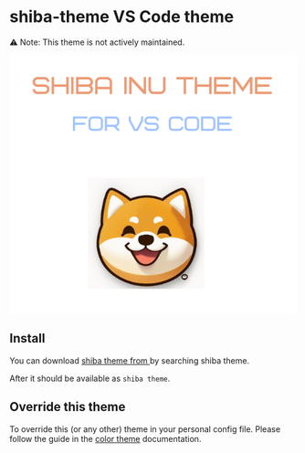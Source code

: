 # shiba-theme VS Code theme

:warning: Note: This theme is not actively maintained.

![Shiba VS Code theme](shiba.png)

## Install

You can download [shiba theme from ](https://marketplace.visualstudio.com/search?target=VSCode&category=Themes&sortBy=Installs) by searching shiba theme.

After it should be available as `shiba theme`.

## Override this theme

To override this (or any other) theme in your personal config file. Please follow the guide in the [color theme](https://code.visualstudio.com/api/extension-guides/color-theme) documentation.
